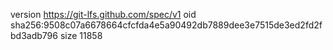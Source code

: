 version https://git-lfs.github.com/spec/v1
oid sha256:9508c07a6678664cfcfda4e5a90492db7889dee3e7515de3ed2fd2fbd3adb796
size 11858

